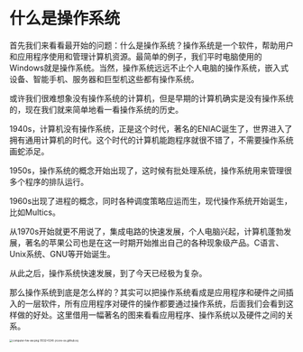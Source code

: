 # 什么是操作系统

首先我们来看看最开始的问题：什么是操作系统？操作系统是一个软件，帮助用户和应用程序使用和管理计算机资源。最简单的例子，我们平时电脑使用的Windows就是操作系统。当然，操作系统远远不止个人电脑的操作系统，嵌入式设备、智能手机、服务器和巨型机这些都有操作系统。

或许我们很难想象没有操作系统的计算机，但是早期的计算机确实是没有操作系统的，现在我们就来简单地看一看操作系统的历史。

1940s，计算机没有操作系统，正是这个时代，著名的ENIAC诞生了，世界进入了拥有通用计算机的时代。这个时代的计算机能跑程序就很不错了，不需要操作系统画蛇添足。

1950s，操作系统的概念开始出现了，这时候有批处理系统，操作系统用来管理很多个程序的排队运行。

1960s出现了进程的概念，同时各种调度策略应运而生，现代操作系统开始诞生，比如Multics。

从1970s开始就更不用说了，集成电路的快速发展，个人电脑兴起，计算机蓬勃发展，著名的苹果公司也是在这一时期开始推出自己的各种现象级产品。C语言、Unix系统、GNU等开始诞生。

从此之后，操作系统快速发展，到了今天已经极为复杂。

那么操作系统到底是怎么样的？其实可以把操作系统看成是应用程序和硬件之间插入的一层软件，所有应用程序对硬件的操作都要通过操作系统，后面我们会看到这样做的好处。这里借用一幅著名的图来看看应用程序、操作系统以及硬件之间的关系。

<img src="https://rcore-os.github.io/rCore-Tutorial-Book-v3/_images/computer-hw-sw.png" alt="computer-hw-sw.png (1032×534) (rcore-os.github.io)" style="zoom: 33%;" />

